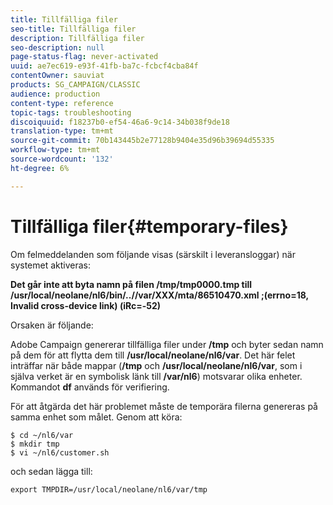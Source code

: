 ```yaml
---
title: Tillfälliga filer
seo-title: Tillfälliga filer
description: Tillfälliga filer
seo-description: null
page-status-flag: never-activated
uuid: ae7ec619-e93f-41fb-ba7c-fcbcf4cba84f
contentOwner: sauviat
products: SG_CAMPAIGN/CLASSIC
audience: production
content-type: reference
topic-tags: troubleshooting
discoiquuid: f18237b0-ef54-46a6-9c14-34b038f9de18
translation-type: tm+mt
source-git-commit: 70b143445b2e77128b9404e35d96b39694d55335
workflow-type: tm+mt
source-wordcount: '132'
ht-degree: 6%

---
```



# Tillfälliga filer{#temporary-files}

Om felmeddelanden som följande visas (särskilt i leveransloggar) när systemet aktiveras:

**Det går inte att byta namn på filen /tmp/tmp0000.tmp till /usr/local/neolane/nl6/bin/..//var/XXX/mta/86510470.xml ;(errno=18, Invalid cross-device link) (iRc=-52)**

Orsaken är följande:

Adobe Campaign genererar tillfälliga filer under **/tmp** och byter sedan namn på dem för att flytta dem till **/usr/local/neolane/nl6/var**. Det här felet inträffar när både mappar (**/tmp** och **/usr/local/neolane/nl6/var**, som i själva verket är en symbolisk länk till **/var/nl6**) motsvarar olika enheter. Kommandot **df** används för verifiering.

För att åtgärda det här problemet måste de temporära filerna genereras på samma enhet som målet. Genom att köra:

```
$ cd ~/nl6/var
$ mkdir tmp
$ vi ~/nl6/customer.sh
```

och sedan lägga till:

```
export TMPDIR=/usr/local/neolane/nl6/var/tmp 
```

